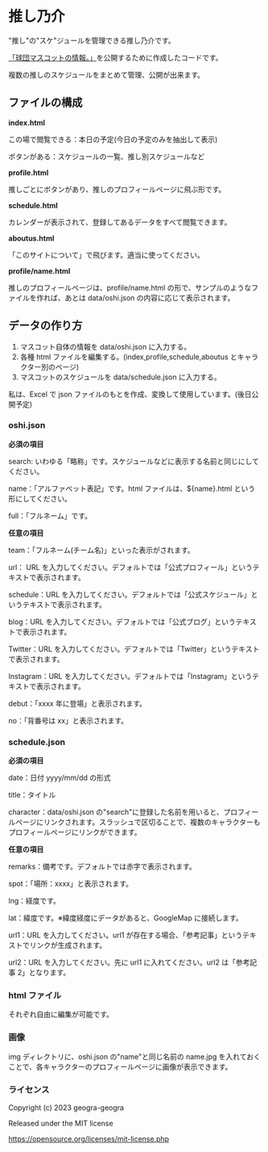 # 推し乃介

"推し"の"スケ"ジュールを管理できる推し乃介です。

[「球団マスコットの情報。」](https://baseball-mascot.com)を公開するために作成したコードです。

複数の推しのスケジュールをまとめて管理、公開が出来ます。

## ファイルの構成

**index.html**

この場で閲覧できる：本日の予定(今日の予定のみを抽出して表示)

ボタンがある：スケジュールの一覧、推し別スケジュールなど

**profile.html**

推しごとにボタンがあり、推しのプロフィールページに飛ぶ形です。

**schedule.html**

カレンダーが表示されて、登録してあるデータをすべて閲覧できます。

**aboutus.html**

「このサイトについて」で飛びます。適当に使ってください。

**profile/name.html**

推しのプロフィールページは、profile/name.html の形で、サンプルのようなファイルを作れば、あとは data/oshi.json の内容に応じて表示されます。

## データの作り方

1. マスコット自体の情報を data/oshi.json に入力する。
2. 各種 html ファイルを編集する。(index,profile,schedule,aboutus とキャラクター別のページ)
3. マスコットのスケジュールを data/schedule.json に入力する。

私は、Excel で json ファイルのもとを作成、変換して使用しています。(後日公開予定)

### oshi.json

**必須の項目**

search: いわゆる「略称」です。スケジュールなどに表示する名前と同じにしてください。

name：「アルファベット表記」です。html ファイルは、${name}.html という形にしてください。

full：「フルネーム」です。

**任意の項目**

team：「フルネーム(チーム名)」といった表示がされます。

url： URL を入力してください。デフォルトでは「公式プロフィール」というテキストで表示されます。

schedule：URL を入力してください。デフォルトでは「公式スケジュール」というテキストで表示されます。

blog：URL を入力してください。デフォルトでは「公式ブログ」というテキストで表示されます。

Twitter：URL を入力してください。デフォルトでは「Twitter」というテキストで表示されます。

Instagram：URL を入力してください。デフォルトでは「Instagram」というテキストで表示されます。

debut：「xxxx 年に登場」と表示されます。

no：「背番号は xx」と表示されます。

### schedule.json

**必須の項目**

date：日付 yyyy/mm/dd の形式

title：タイトル

character：data/oshi.json の"search"に登録した名前を用いると、プロフィールページにリンクされます。スラッシュで区切ることで、複数のキャラクターもプロフィールページにリンクができます。

**任意の項目**

remarks：備考です。デフォルトでは赤字で表示されます。

spot：「場所：xxxx」と表示されます。

lng：経度です。

lat：緯度です。※緯度経度にデータがあると、GoogleMap に接続します。

url1：URL を入力してください。url1 が存在する場合、「参考記事」というテキストでリンクが生成されます。

url2：URL を入力してください。先に url1 に入れてください。url2 は「参考記事 2」となります。

### html ファイル

それぞれ自由に編集が可能です。

### 画像

img ディレクトリに、oshi.json の"name"と同じ名前の name.jpg を入れておくことで、各キャラクターのプロフィールページに画像が表示できます。

### ライセンス

Copyright (c) 2023 geogra-geogra

Released under the MIT license

https://opensource.org/licenses/mit-license.php
